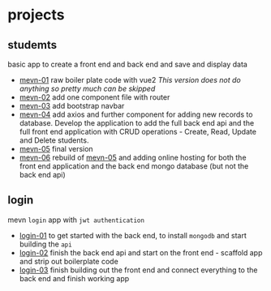 # projects

## studemts

basic app to create a front end and back end and save and display data

- [mevn-01](students/mevn-01) raw boiler plate code with vue2 *This version does not do anything so pretty much can be skipped*
- [mevn-02](students/mevn-02-vue3-template) add one component file with router
- [mevn-03](students/mevn-03) add bootstrap navbar
- [mevn-04](students/mevn-04) add axios and further component for adding new records to database.  Develop the application to add the full back end api and the full front end application with CRUD operations - Create, Read, Update and Delete students.
- [mevn-05](students/mevn-05) final version
- [mevn-06](students/mevn-06) rebuild of [mevn-05](students/mevn-05) and adding online hosting for both the front end application and the back end mongo database (but not the back end api)

## login

mevn `login` app with `jwt authentication` 

- [login-01](login/login-01) to get started with the back end, to install `mongodb` and start building the `api`
- [login-02](login/login-02) finish the back end api and start on the front end - scaffold app and strip out boilerplate code
- [login-03](login/login-03) finish building out the front end and connect everything to the back end and finish working app 